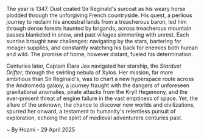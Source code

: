 
The year is 1347.  Dust coated Sir Reginald's surcoat as his weary horse plodded through the unforgiving French countryside.  His quest, a perilous journey to reclaim his ancestral lands from a treacherous baron, led him through dense forests haunted by brigands, across treacherous mountain passes blanketed in snow, and past villages simmering with unrest. Each sunrise brought new challenges: navigating by the stars, bartering for meager supplies, and constantly watching his back for enemies both human and wild.  The promise of home, however distant, fueled his determination.

Centuries later, Captain Elara Jax navigated her starship, the *Stardust Drifter*, through the swirling nebula of Xylos.  Her mission, far more ambitious than Sir Reginald's, was to chart a new hyperspace route across the Andromeda galaxy, a journey fraught with the dangers of unforeseen gravitational anomalies, pirate attacks from the Kryll Hegemony, and the ever-present threat of engine failure in the vast emptiness of space.  Yet, the allure of the unknown, the chance to discover new worlds and civilizations, spurred her onward, a testament to humanity's relentless pursuit of exploration, echoing the spirit of medieval adventurers centuries past.

~ By Hozmi - 29 April 2025
